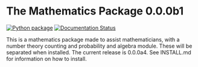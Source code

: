 # The Mathematics Package 0.0.0b1
[![Python package](https://github.com/arihant2math/mathematics/actions/workflows/python-package.yml/badge.svg)](https://github.com/arihant2math/mathematics/actions/workflows/python-package.yml)
[![Documentation Status](https://readthedocs.org/projects/mathematics-package/badge/?version=latest)](https://mathematics-package.readthedocs.io/en/latest/?badge=latest)

This is a mathematics package made to assist mathematicians, with a number theory counting and probability and algebra 
module. These will be separated
 when installed. The current release is 0.0.0a4. See INSTALL.md for information on how to
install. 
